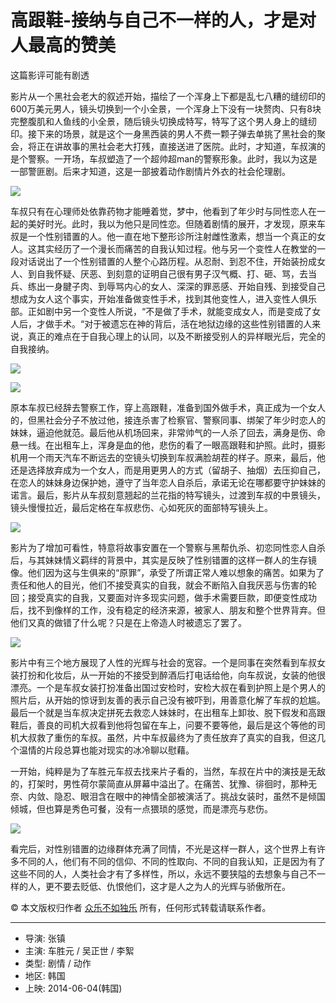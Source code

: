 # 高跟鞋-接纳与自己不一样的人，才是对人最高的赞美

这篇影评可能有剧透

影片从一个黑社会老大的叙述开始，描绘了一个浑身上下都是乱七八糟的缝纫印的600万美元男人，镜头切换到一个小全景，一个浑身上下没有一块赘肉、只有8块完整腹肌和人鱼线的小全景，随后镜头切换成特写，特写了这个男人身上的缝纫印。接下来的场景，就是这个一身黑西装的男人不费一颗子弹去单挑了黑社会的聚会，将正在讲故事的黑社会老大打残，直接送进了医院。此时，才知道，车叔演的是个警察。一开场，车叔塑造了一个超帅超man的警察形象。此时，我以为这是一部警匪剧。后来才知道，这是一部披着动作剧情片外衣的社会伦理剧。

![](https://img3.doubanio.com/view/thing_review/l/public/p2207297.webp)

车叔只有在心理师处依靠药物才能睡着觉，梦中，他看到了年少时与同性恋人在一起的美好时光。此时，我以为他只是同性恋。但随着剧情的展开，才发现，原来车叔是一个性别错置的人。他一直在地下整形诊所注射雌性激素，想当一个真正的女人。这其实经历了一个漫长而痛苦的自我认知过程。他与另一个变性人在教堂的一段对话说出了一个性别错置的人整个心路历程。从忍耐、到忍不住，开始装扮成女人、到自我怀疑、厌恶、到刻意的证明自己很有男子汉气概、打、砸、骂，去当兵、练出一身腱子肉、到辱骂内心的女人、深深的罪恶感、开始自残、到接受自己想成为女人这个事实，开始准备做变性手术，找到其他变性人，进入变性人俱乐部。正如剧中另一个变性人所说，“不是做了手术，就能变成女人，而是变成了女人后，才做手术。“对于被遗忘在神的背后，活在地狱边缘的这些性别错置的人来说，真正的难点在于自我心理上的认同，以及不断接受别人的异样眼光后，完全的自我接纳。

![](https://img3.doubanio.com/view/thing_review/l/public/p2207307.webp)

![](https://img1.doubanio.com/view/thing_review/l/public/p2207299.webp)

原本车叔已经辞去警察工作，穿上高跟鞋，准备到国外做手术，真正成为一个女人的，但黑社会分子不放过他，接连杀害了检察官、警察同事、绑架了年少时恋人的妹妹，逼迫他就范。最后他从机场回来，非常帅气的一人杀了回去，满身是伤、命悬一线。在出租车上，浑身是血的他，悲伤的看了一眼高跟鞋和护照。此时，摄影机用一个雨天汽车不断远去的空镜头切换到车叔满脸胡茬的样子。原来，最后，他还是选择放弃成为一个女人，而是用更男人的方式（留胡子、抽烟）去压抑自己，在恋人的妹妹身边保护她，遵守了当年恋人自杀后，承诺无论在哪都要守护妹妹的诺言。最后，影片从车叔刻意翘起的兰花指的特写镜头，过渡到车叔的中景镜头，镜头慢慢拉近，最后定格在车叔悲伤、心如死灰的面部特写镜头上。

![](https://img3.doubanio.com/view/thing_review/l/public/p2207312.webp)

影片为了增加可看性，特意将故事安置在一个警察与黑帮仇杀、初恋同性恋人自杀后，与其妹妹情义羁绊的背景中，其实是反映了性别错置的这样一群人的生存镜像。他们因为这与生俱来的“原罪”，承受了所谓正常人难以想象的痛苦。如果为了责任和他人的目光，他们不接受真实的自我，就会不断陷入自我厌恶与伤害的轮回；接受真实的自我，又要面对许多现实问题，做手术需要巨款，即便变性成功后，找不到像样的工作，没有稳定的经济来源，被家人、朋友和整个世界背弃。但他们又真的做错了什么呢？只是在上帝造人时被遗忘了罢了。

![](https://img3.doubanio.com/view/thing_review/l/public/p2207313.webp)

影片中有三个地方展现了人性的光辉与社会的宽容。一个是同事在突然看到车叔女装打扮和化妆后，从一开始的不接受到醉酒后打电话给他，向车叔说，女装的他很漂亮。一个是车叔女装打扮准备出国过安检时，安检大叔在看到护照上是个男人的照片后，从开始的惊讶到友善的表示自己没有被吓到，用善意化解了车叔的尬尴。最后一个就是当车叔决定拼死去救恋人妹妹时，在出租车上卸妆、脱下假发和高跟鞋后，善良的司机大叔看到他将包留在车上，问要不要等他，最后是这个等他的司机大叔救了重伤的车叔。虽然，片中车叔最终为了责任放弃了真实的自我，但这几个温情的片段总算也能对现实的冰冷聊以慰藉。

一开始，纯粹是为了车胜元车叔去找来片子看的，当然，车叔在片中的演技是无敌的，打架时，男性荷尔蒙简直从屏幕中溢出了。在痛苦、犹豫、徘徊时，那种无奈、内敛、隐忍、眼泪含在眼中的神情全部被演活了。挑战女装时，虽然不是倾国倾城，但也算是秀色可餐，没有一点猥琐的感觉，而是漂亮与悲伤。

![](https://img9.doubanio.com/view/thing_review/l/public/p2207315.webp)

看完后，对性别错置的边缘群体充满了同情，不光是这样一群人，这个世界上有许多不同的人，他们有不同的信仰、不同的性取向、不同的自我认知，正是因为有了这些不同的人，人类社会才有了多样性，所以，永远不要狭隘的去想象与自己不一样的人，更不要去贬低、仇恨他们，这才是人之为人的光辉与骄傲所在。

© 本文版权归作者 [众乐不如独乐](https://www.douban.com/people/52972202/) 所有，任何形式转载请联系作者。

---

- 导演: 张镇
- 主演: 车胜元 / 吴正世 / 李絮
- 类型: 剧情 / 动作
- 地区: 韩国
- 上映: 2014-06-04(韩国)
<!-- tcd_original_link https://m.douban.com/movie/review/9805397/ -->

